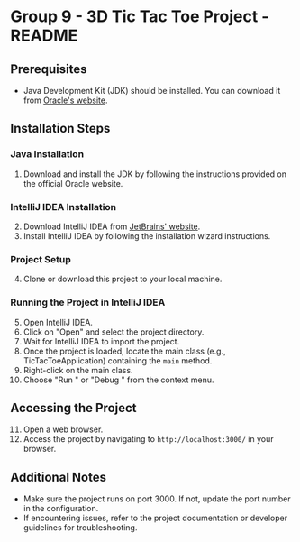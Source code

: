 # Group 9 - 3D Tic Tac Toe Project - README

## Prerequisites
- Java Development Kit (JDK) should be installed. You can download it from [Oracle's website](https://www.oracle.com/java/technologies/javase-jdk11-downloads.html).

## Installation Steps
### Java Installation
1. Download and install the JDK by following the instructions provided on the official Oracle website.

### IntelliJ IDEA Installation
2. Download IntelliJ IDEA from [JetBrains' website](https://www.jetbrains.com/idea/download/).
3. Install IntelliJ IDEA by following the installation wizard instructions.

### Project Setup
4. Clone or download this project to your local machine.

### Running the Project in IntelliJ IDEA
5. Open IntelliJ IDEA.
6. Click on "Open" and select the project directory.
7. Wait for IntelliJ IDEA to import the project.
8. Once the project is loaded, locate the main class (e.g., TicTacToeApplication) containing the `main` method.
9. Right-click on the main class.
10. Choose "Run <YourClass>" or "Debug <YourClass>" from the context menu.

## Accessing the Project
11. Open a web browser.
12. Access the project by navigating to `http://localhost:3000/` in your browser.

## Additional Notes
- Make sure the project runs on port 3000. If not, update the port number in the configuration.
- If encountering issues, refer to the project documentation or developer guidelines for troubleshooting.


